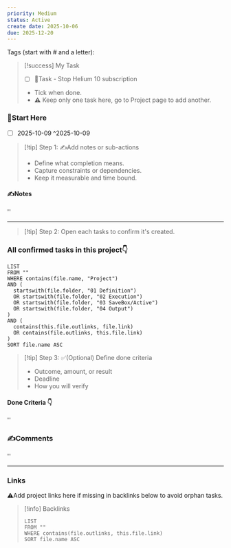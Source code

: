 ```yaml
---
priority: Medium
status: Active
create date: 2025-10-06
due: 2025-12-20
---
```


Tags (start with # and a letter):

> [!success] My Task
> - [ ] 📌Task - Stop Helium 10 subscription
>
> - Tick when done.
> - ⚠️ Keep only one task here, go to Project page to add another.

### 🏁Start Here
- [ ] 2025-10-09 ^2025-10-09
> [!tip] Step 1: ✍️Add notes or sub-actions  
> - Define what completion means.  
> - Capture constraints or dependencies.  
> - Keep it measurable and time bound.  

#### ✍️Notes  
''
___

> [!tip] Step 2: Open each tasks to confirm it's created.

### All confirmed tasks in this project👇
~~~dataview
LIST
FROM ""
WHERE contains(file.name, "Project")
AND (
  startswith(file.folder, "01 Definition")
  OR startswith(file.folder, "02 Execution")
  OR startswith(file.folder, "03 SaveBox/Active")
  OR startswith(file.folder, "04 Output")
)
AND (
  contains(this.file.outlinks, file.link)
  OR contains(file.outlinks, this.file.link)
)
SORT file.name ASC
~~~

> [!tip] Step 3: ✅(Optional) Define done criteria  
> - Outcome, amount, or result  
> - Deadline  
> - How you will verify  

#### Done Criteria 👇
''
### ✍️Comments  
''
___

### Links  
⚠️Add project links here if missing in backlinks below to avoid orphan tasks.  

> [!info] Backlinks  
> ```dataview
> LIST
> FROM ""
> WHERE contains(file.outlinks, this.file.link)
> SORT file.name ASC
> ```

